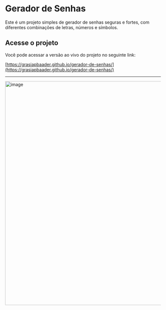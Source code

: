 # Gerador de Senhas

Este é um projeto simples de gerador de senhas seguras e fortes, com diferentes combinações de letras, números e símbolos. 

## Acesse o projeto

Você pode acessar a versão ao vivo do projeto no seguinte link:

[https://grasiapbaader.github.io/gerador-de-senhas/](https://grasiapbaader.github.io/gerador-de-senhas/)

---

<img width="719" height="727" alt="image" src="https://github.com/user-attachments/assets/d5f5f5a1-dc0a-4e30-95bc-b8dbf5532449" />
